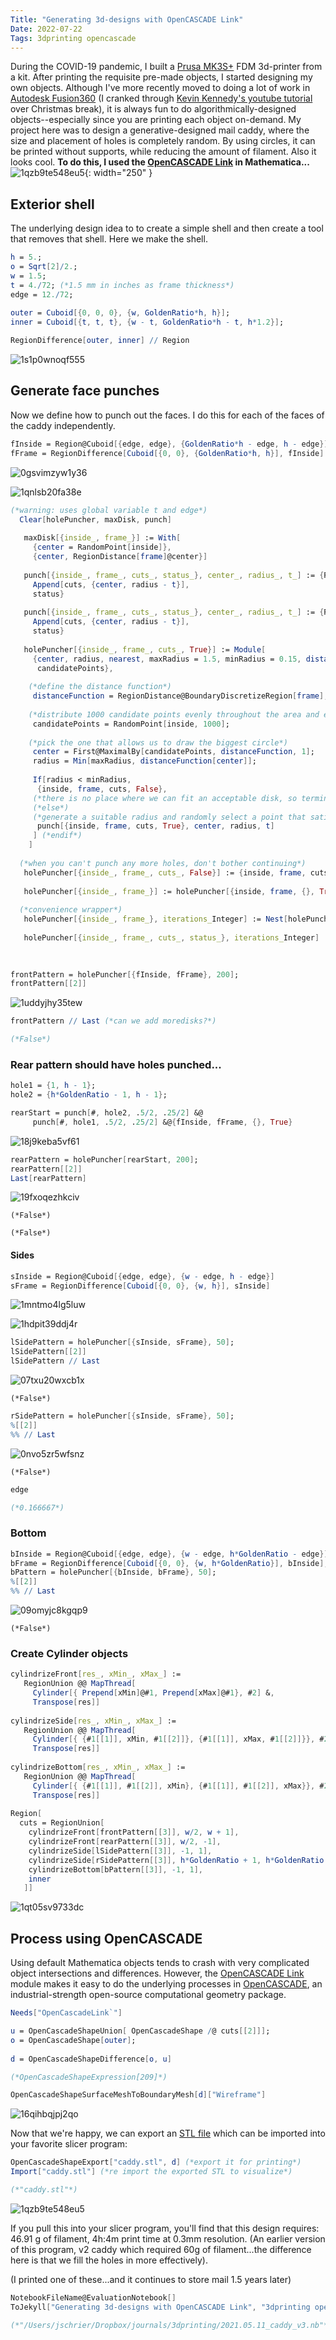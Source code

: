 ```yaml
---
Title: "Generating 3d-designs with OpenCASCADE Link"
Date: 2022-07-22
Tags: 3dprinting opencascade
---
```


During the COVID-19 pandemic, I built a [Prusa MK3S+](https://www.prusa3d.com/category/original-prusa-i3-mk3s/) FDM 3d-printer from a kit.  After printing the requisite pre-made objects, I started designing my own objects.  Although I've more recently moved to doing a lot of work in [Autodesk Fusion360](https://www.autodesk.com/products/fusion-360/overview) (I cranked through [Kevin Kennedy's youtube tutorial ](https://www.youtube.com/watch?v=WKb3mRkgTwg&list=PLrZ2zKOtC_-C4rWfapgngoe9o2-ng8ZBr)over Christmas break), it is always fun to do algorithmically-designed objects--especially since you are printing each object on-demand.  My project here was to design a generative-designed mail caddy, where the size and placement of holes is completely random.  By using circles, it can be printed without supports, while reducing the amount of filament.  Also it looks cool. **To do this, I used the [OpenCASCADE Link](https://reference.wolfram.com/language/OpenCascadeLink/tutorial/UsingOpenCascadeLink.html) in Mathematica...**  
![1qzb9te548eu5](/blog/images/2022/7/22/1qzb9te548eu5.png){: width="250" }

## Exterior shell

The underlying design idea to to create a simple shell and then create a tool that removes that shell.  Here we make the shell.

```mathematica
h = 5.;
o = Sqrt[2]/2.;
w = 1.5;
t = 4./72; (*1.5 mm in inches as frame thickness*)
edge = 12./72; 
 
outer = Cuboid[{0, 0, 0}, {w, GoldenRatio*h, h}];
inner = Cuboid[{t, t, t}, {w - t, GoldenRatio*h - t, h*1.2}];
```

```mathematica
RegionDifference[outer, inner] // Region
```

![1s1p0wnoqf555](/blog/images/2022/7/22/1s1p0wnoqf555.png)

## Generate face punches

Now we define how to punch out the faces.  I do this for each of the faces of the caddy independently.

```mathematica
fInside = Region@Cuboid[{edge, edge}, {GoldenRatio*h - edge, h - edge}]
fFrame = RegionDifference[Cuboid[{0, 0}, {GoldenRatio*h, h}], fInside]
```

![0gsvimzyw1y36](/blog/images/2022/7/22/0gsvimzyw1y36.png)

![1qnlsb20fa38e](/blog/images/2022/7/22/1qnlsb20fa38e.png)

```mathematica
(*warning: uses global variable t and edge*)
  Clear[holePuncher, maxDisk, punch] 
   
   maxDisk[{inside_, frame_}] := With[
     {center = RandomPoint[inside]}, 
     {center, RegionDistance[frame]@center}] 
   
   punch[{inside_, frame_, cuts_, status_}, center_, radius_, t_] := {RegionDifference[inside, Disk[center, radius]], RegionUnion[frame, Annulus[center, {radius - t, radius}]], 
     Append[cuts, {center, radius - t}], 
     status} 
   
   punch[{inside_, frame_, cuts_, status_}, center_, radius_, t_] := {RegionDifference[inside, Disk[center, radius]], RegionUnion[frame, Annulus[center, {radius - t, radius}]], 
     Append[cuts, {center, radius - t}], 
     status} 
   
   holePuncher[{inside_, frame_, cuts_, True}] := Module[
     {center, radius, nearest, maxRadius = 1.5, minRadius = 0.15, distanceFunction, 
      candidatePoints}, 
     
    (*define the distance function*) 
     distanceFunction = RegionDistance@BoundaryDiscretizeRegion[frame]; 
     
    (*distribute 1000 candidate points evenly throughout the area and evaluate distances to boundaries*) 
     candidatePoints = RandomPoint[inside, 1000]; 
     
    (*pick the one that allows us to draw the biggest circle*) 
     center = First@MaximalBy[candidatePoints, distanceFunction, 1]; 
     radius = Min[maxRadius, distanceFunction[center]]; 
     
     If[radius < minRadius, 
      {inside, frame, cuts, False}, 
     (*there is no place where we can fit an acceptable disk, so terminate*) 
     (*else*) 
     (*generate a suitable radius and randomly select a point that satisfies it*) 
      punch[{inside, frame, cuts, True}, center, radius, t] 
     ] (*endif*) 
    ] 
   
  (*when you can't punch any more holes, don't bother continuing*) 
   holePuncher[{inside_, frame_, cuts_, False}] := {inside, frame, cuts, False} 
   
   holePuncher[{inside_, frame_}] := holePuncher[{inside, frame, {}, True}] 
   
  (*convenience wrapper*) 
   holePuncher[{inside_, frame_}, iterations_Integer] := Nest[holePuncher, {inside, frame}, iterations] 
   
   holePuncher[{inside_, frame_, cuts_, status_}, iterations_Integer] := Nest[holePuncher, {inside, frame, cuts, status}, iterations] 
   
  
```

```mathematica
frontPattern = holePuncher[{fInside, fFrame}, 200];
frontPattern[[2]]
```

![1uddyjhy35tew](/blog/images/2022/7/22/1uddyjhy35tew.png)

```mathematica
frontPattern // Last (*can we add moredisks?*)

(*False*)
```

### Rear pattern should have holes punched...

```mathematica
hole1 = {1, h - 1};
hole2 = {h*GoldenRatio - 1, h - 1};
```

```mathematica
rearStart = punch[#, hole2, .5/2, .25/2] &@
     punch[#, hole1, .5/2, .25/2] &@{fInside, fFrame, {}, True}
```

![18j9keba5vf61](/blog/images/2022/7/22/18j9keba5vf61.png)

```mathematica
rearPattern = holePuncher[rearStart, 200];
rearPattern[[2]]
Last[rearPattern]
```

![19fxoqezhkciv](/blog/images/2022/7/22/19fxoqezhkciv.png)

```
(*False*)

(*False*)
```

#### Sides

```mathematica
sInside = Region@Cuboid[{edge, edge}, {w - edge, h - edge}]
sFrame = RegionDifference[Cuboid[{0, 0}, {w, h}], sInside]
```

![1mntmo4lg5luw](/blog/images/2022/7/22/1mntmo4lg5luw.png)

![1hdpit39ddj4r](/blog/images/2022/7/22/1hdpit39ddj4r.png)

```mathematica
lSidePattern = holePuncher[{sInside, sFrame}, 50];
lSidePattern[[2]]
lSidePattern // Last
```

![07txu20wxcb1x](/blog/images/2022/7/22/07txu20wxcb1x.png)

```
(*False*)
```

```mathematica
rSidePattern = holePuncher[{sInside, sFrame}, 50];
%[[2]]
%% // Last
```

![0nvo5zr5wfsnz](/blog/images/2022/7/22/0nvo5zr5wfsnz.png)

```
(*False*)
```

```mathematica
edge

(*0.166667*)
```

### Bottom

```mathematica
bInside = Region@Cuboid[{edge, edge}, {w - edge, h*GoldenRatio - edge}];
bFrame = RegionDifference[Cuboid[{0, 0}, {w, h*GoldenRatio}], bInside];
bPattern = holePuncher[{bInside, bFrame}, 50];
%[[2]]
%% // Last
```

![09omyjc8kgqp9](/blog/images/2022/7/22/09omyjc8kgqp9.png)

```
(*False*)
```

### Create Cylinder objects

```mathematica
cylindrizeFront[res_, xMin_, xMax_] := 
   RegionUnion @@ MapThread[
     Cylinder[{ Prepend[xMin]@#1, Prepend[xMax]@#1}, #2] &, 
     Transpose[res]] 
 
cylindrizeSide[res_, xMin_, xMax_] := 
   RegionUnion @@ MapThread[
     Cylinder[{ {#1[[1]], xMin, #1[[2]]}, {#1[[1]], xMax, #1[[2]]}}, #2] &, 
     Transpose[res]] 
 
cylindrizeBottom[res_, xMin_, xMax_] := 
   RegionUnion @@ MapThread[
     Cylinder[{ {#1[[1]], #1[[2]], xMin}, {#1[[1]], #1[[2]], xMax}}, #2] &, 
     Transpose[res]] 
 
Region[
  cuts = RegionUnion[
    cylindrizeFront[frontPattern[[3]], w/2, w + 1], 
    cylindrizeFront[rearPattern[[3]], w/2, -1], 
    cylindrizeSide[lSidePattern[[3]], -1, 1], 
    cylindrizeSide[rSidePattern[[3]], h*GoldenRatio + 1, h*GoldenRatio - 1], 
    cylindrizeBottom[bPattern[[3]], -1, 1], 
    inner 
   ]]
```

![1qt05sv9733dc](/blog/images/2022/7/22/1qt05sv9733dc.png)

## Process using OpenCASCADE

Using default Mathematica objects tends to crash with very complicated object intersections and differences.  However, the [OpenCASCADE Link](https://reference.wolfram.com/language/OpenCascadeLink/tutorial/UsingOpenCascadeLink.html) module makes it easy to do the underlying processes in [OpenCASCADE](https://en.wikipedia.org/wiki/Open_Cascade_Technology), an industrial-strength open-source computational geometry package.  

```mathematica
Needs["OpenCascadeLink`"]
```

```mathematica
u = OpenCascadeShapeUnion[ OpenCascadeShape /@ cuts[[2]]];
o = OpenCascadeShape[outer]; 
 
d = OpenCascadeShapeDifference[o, u]

(*OpenCascadeShapeExpression[209]*)
```

```mathematica
OpenCascadeShapeSurfaceMeshToBoundaryMesh[d]["Wireframe"]
```

![16qihbqjpj2qo](/blog/images/2022/7/22/16qihbqjpj2qo.png)

Now that we're happy, we can export an [STL file](https://en.wikipedia.org/wiki/STL_(file_format)) which can be imported into your favorite slicer program:

```mathematica
OpenCascadeShapeExport["caddy.stl", d] (*export it for printing*)
Import["caddy.stl"] (*re import the exported STL to visualize*)

(*"caddy.stl"*)
```

![1qzb9te548eu5](/blog/images/2022/7/22/1qzb9te548eu5.png)

If you pull this into your slicer program, you'll find that this design requires:  46.91 g of filament, 4h:4m print time at 0.3mm resolution.  (An earlier version of this program, v2 caddy which required 60g of filament...the difference here is that we fill the holes in more effectively).

(I printed one of these...and it continues to store mail 1.5 years later)

```mathematica
NotebookFileName@EvaluationNotebook[]
ToJekyll["Generating 3d-designs with OpenCASCADE Link", "3dprinting opencascade"];

(*"/Users/jschrier/Dropbox/journals/3dprinting/2021.05.11_caddy_v3.nb"*)
```
